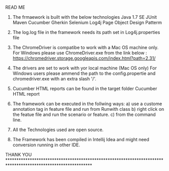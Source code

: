 READ ME 

1) The frmaework is built with the below technologies 
 		Java 1.7 SE
		JUnit
		Maven
		Cucumber
		Gherkin
		Selenium
		Log4j
		Page Object Design Patterm			


2) The log.log file in the framework needs its path set in Log4j.properties file

3) The ChromeDriver is compatibe to work with a Mac OS machine only. For Windows please 	use ChromeDriver.exe from the link below :
 	https://chromedriver.storage.googleapis.com/index.html?path=2.31/

3) The drivers are set to work with yor local machine (Mac OS only)
	For Windows users please ammend the path to the config.propertie and chromedriver.exe with an extra slash '/'.

4) Cucumber HTML reports can be found in the target folder Cucumber HTML report

5)	The framework can be executed in the follwing ways: 
		a) use a custome annotation tag in feature file and run from Runwith class
		b) right click on the featue file and run the scenario or feature. 
		c) from the command line.
    
6) All the Technologies used are open source. 

7) The Framework has been compiled in Intellij Idea and might need conversion running in other IDE.

THANK YOU **************************************************************************************************************
